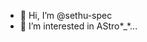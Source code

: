 - 👋 Hi, I’m @sethu-spec 
- 👀 I’m interested in AStro*_*...


<!---
sethu-spec/sethu-spec is a ✨ special ✨ repository because its `README.md` (this file) appears on your GitHub profile.
You can click the Preview link to take a look at your changes.
--->
